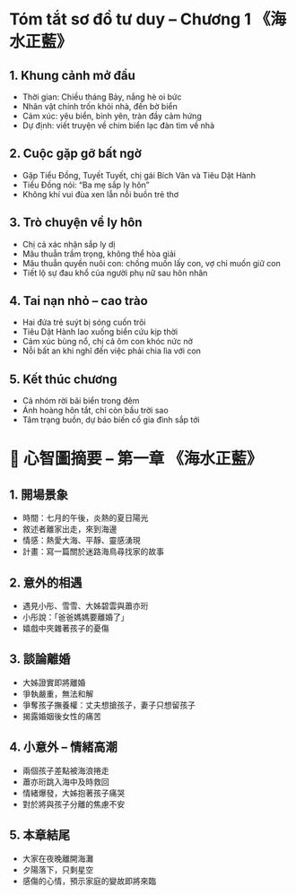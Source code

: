 # Tóm tắt sơ đồ tư duy – Chương 1 《海水正藍》

## 1. Khung cảnh mở đầu
- Thời gian: Chiều tháng Bảy, nắng hè oi bức
- Nhân vật chính trốn khỏi nhà, đến bờ biển
- Cảm xúc: yêu biển, bình yên, tràn đầy cảm hứng
- Dự định: viết truyện về chim biển lạc đàn tìm về nhà

## 2. Cuộc gặp gỡ bất ngờ
- Gặp Tiểu Đồng, Tuyết Tuyết, chị gái Bích Vân và Tiêu Dật Hành
- Tiểu Đồng nói: “Ba mẹ sắp ly hôn”
- Không khí vui đùa xen lẫn nỗi buồn trẻ thơ

## 3. Trò chuyện về ly hôn
- Chị cả xác nhận sắp ly dị
- Mâu thuẫn trầm trọng, không thể hòa giải
- Mâu thuẫn quyền nuôi con: chồng muốn lấy con, vợ chỉ muốn giữ con
- Tiết lộ sự đau khổ của người phụ nữ sau hôn nhân

## 4. Tai nạn nhỏ – cao trào
- Hai đứa trẻ suýt bị sóng cuốn trôi
- Tiêu Dật Hành lao xuống biển cứu kịp thời
- Cảm xúc bùng nổ, chị cả ôm con khóc nức nở
- Nỗi bất an khi nghĩ đến việc phải chia lìa với con

## 5. Kết thúc chương
- Cả nhóm rời bãi biển trong đêm
- Ánh hoàng hôn tắt, chỉ còn bầu trời sao
- Tâm trạng buồn, dự báo biến cố gia đình sắp tới

# 🧠 心智圖摘要 – 第一章 《海水正藍》

## 1. 開場景象

- 時間：七月的午後，炎熱的夏日陽光
- 敘述者離家出走，來到海邊
- 情感：熱愛大海、平靜、靈感湧現
- 計畫：寫一篇關於迷路海鳥尋找家的故事

## 2. 意外的相遇

- 遇見小彤、雪雪、大姊碧雲與蕭亦珩
- 小彤說：「爸爸媽媽要離婚了」
- 嬉戲中夾雜著孩子的憂傷

## 3. 談論離婚

- 大姊證實即將離婚
- 爭執嚴重，無法和解
- 爭奪孩子撫養權：丈夫想搶孩子，妻子只想留孩子
- 揭露婚姻後女性的痛苦

## 4. 小意外 – 情緒高潮

- 兩個孩子差點被海浪捲走
- 蕭亦珩跳入海中及時救回
- 情緒爆發，大姊抱著孩子痛哭
- 對於將與孩子分離的焦慮不安

## 5. 本章結尾

- 大家在夜晚離開海灘
- 夕陽落下，只剩星空
- 感傷的心情，預示家庭的變故即將來臨